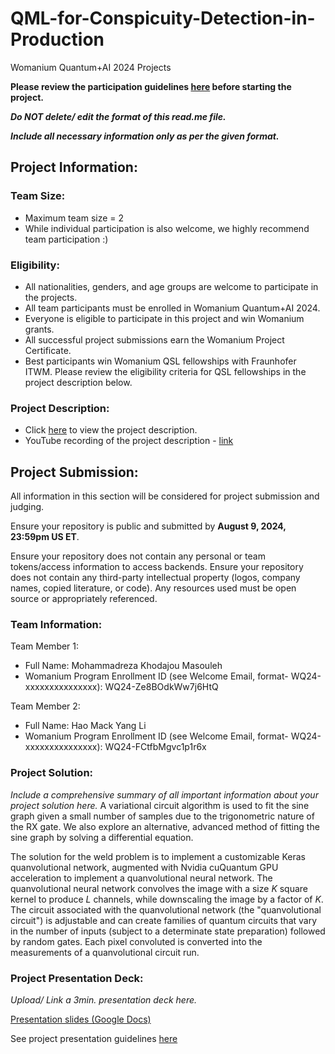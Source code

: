 # QML-for-Conspicuity-Detection-in-Production
Womanium Quantum+AI 2024 Projects

**Please review the participation guidelines [here](https://github.com/womanium-quantum/Quantum-AI-2024) before starting the project.**

_**Do NOT delete/ edit the format of this read.me file.**_

_**Include all necessary information only as per the given format.**_

## Project Information:

### Team Size:
  - Maximum team size = 2
  - While individual participation is also welcome, we highly recommend team participation :)

### Eligibility:
  - All nationalities, genders, and age groups are welcome to participate in the projects.
  - All team participants must be enrolled in Womanium Quantum+AI 2024.
  - Everyone is eligible to participate in this project and win Womanium grants.
  - All successful project submissions earn the Womanium Project Certificate.
  - Best participants win Womanium QSL fellowships with Fraunhofer ITWM. Please review the eligibility criteria for QSL fellowships in the project description below.

### Project Description:
  - Click [here](https://drive.google.com/file/d/1AcctFeXjchtEhYzPUsHpP_b4HGlI4kq9/view?usp=sharing) to view the project description.
  - YouTube recording of the project description - [link](https://youtu.be/Ac1ihFcTRTc?si=i6AIVfQQh8ymYQYp)

## Project Submission:
All information in this section will be considered for project submission and judging.

Ensure your repository is public and submitted by **August 9, 2024, 23:59pm US ET**.

Ensure your repository does not contain any personal or team tokens/access information to access backends. Ensure your repository does not contain any third-party intellectual property (logos, company names, copied literature, or code). Any resources used must be open source or appropriately referenced.

### Team Information:
Team Member 1: 
 - Full Name: Mohammadreza Khodajou Masouleh
 - Womanium Program Enrollment ID (see Welcome Email, format- WQ24-xxxxxxxxxxxxxxx): WQ24-Ze8BOdkWw7j6HtQ


Team Member 2:
 - Full Name: Hao Mack Yang Li
 - Womanium Program Enrollment ID (see Welcome Email, format- WQ24-xxxxxxxxxxxxxxx): WQ24-FCtfbMgvc1p1r6x


### Project Solution:
_Include a comprehensive summary of all important information about your project solution here._
A variational circuit algorithm is used to fit the sine graph given a small number of samples due to the trigonometric nature of the RX gate. We also explore an alternative, advanced method of fitting the sine graph by solving a differential equation.

The solution for the weld problem is to implement a customizable Keras quanvolutional network, augmented with Nvidia cuQuantum GPU acceleration to implement a quanvolutional neural network.
The quanvolutional neural network convolves the image with a size $K$ square kernel to produce $L$ channels, while downscaling the image by a factor of $K$.
The circuit associated with the quanvolutional network (the "quanvolutional circuit") is adjustable and can create families of quantum circuits that vary in the number of inputs (subject to a determinate state preparation) followed by random gates.
Each pixel convoluted is converted into the measurements of a quanvolutional circuit run.

### Project Presentation Deck:
_Upload/ Link a 3min. presentation deck here._

[Presentation slides (Google Docs)](https://docs.google.com/presentation/d/1gLUwuuLxN0x6BIrKo2lF9OE7RD2ASO2QzMjBqE_oV3Y/edit?usp=sharing)

See project presentation guidelines [here](https://docs.google.com/document/d/13nWF8AxFAfFYTWEYPT3BpPdYkqtxxSAjmuXj_zcMh-E/edit?usp=sharing)

